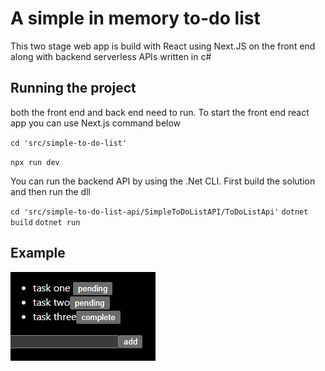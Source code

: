 # A simple in memory to-do list 

This two stage web app is build with React using Next.JS on the front end along with backend serverless APIs written in c#

## Running the project 

both the front end and back end need to run. To start the front end react app you can use Next.js command below 

`cd 'src/simple-to-do-list'`

`npx run dev`

You can run the backend API by using the .Net CLI. First build the solution and then run the dll

`cd 'src/simple-to-do-list-api/SimpleToDoListAPI/ToDoListApi'`
`dotnet build`
`dotnet run`

## Example 

![ToDoListExample](screenshot.jpg)